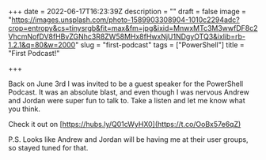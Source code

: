 +++
date = 2022-06-17T16:23:39Z
description = ""
draft = false
image = "https://images.unsplash.com/photo-1589903308904-1010c2294adc?crop=entropy&cs=tinysrgb&fit=max&fm=jpg&ixid=MnwxMTc3M3wwfDF8c2VhcmNofDV8fHBvZGNhc3R8ZW58MHx8fHwxNjU1NDgyOTQ3&ixlib=rb-1.2.1&q=80&w=2000"
slug = "first-podcast"
tags = ["PowerShell"]
title = "First Podcast!"

+++


Back on June 3rd I was invited to be a guest speaker for the PowerShell Podcast. It was an absolute blast, and even though I was nervous Andrew and Jordan were super fun to talk to. Take a listen and let me know what you think.

Check it out on [https://hubs.ly/Q01cWyHX0](https://t.co/OoBx57e6qZ)

P.S. Looks like Andrew and Jordan will be having me at their user groups, so stayed tuned for that.

